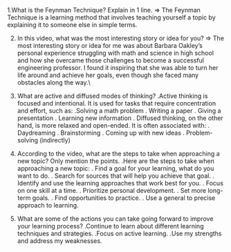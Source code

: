 1.What is the Feynman Technique? Explain in 1 line.
=> The Feynman Technique is a learning method that involves teaching yourself a topic by explaining it to someone else in simple terms.



2. In this video, what was the most interesting story or idea for you?
=> The most interesting story or idea for me was about Barbara Oakley’s personal experience struggling with math and science in high school and how she overcame those challenges to become a successful engineering professor. I found it inspiring that she was able to turn her life around and achieve her goals, even though she faced many obstacles along the way.\




3. What are active and diffused modes of thinking?
.Active thinking is focused and intentional. It is used for tasks that require concentration and effort, such as:
.Solving a math problem
. Writing a paper
. Giving a presentation
. Learning new information
. Diffused thinking, on the other hand, is more relaxed and open-ended. It is often associated with:
. Daydreaming
. Brainstorming
. Coming up with new ideas
. Problem-solving (indirectly)


4. According to the video, what are the steps to take when approaching a new topic? Only mention the points.
.Here are the steps to take when approaching a new topic:
. Find a goal for your learning, what do you want to do.
. Search for sources that will help you achieve that goal.
. Identify and use the learning approaches that work best for you.
. Focus on one skill at a time.
. Prioritize personal development.
. Set more long-term goals.
. Find opportunities to practice.
. Use a general to precise approach to learning.
 
 
5. What are some of the actions you can take going forward to improve your learning process?
.Continue to learn about different learning techniques and strategies.
.Focus on active learning.
.Use my strengths and address my weaknesses.
